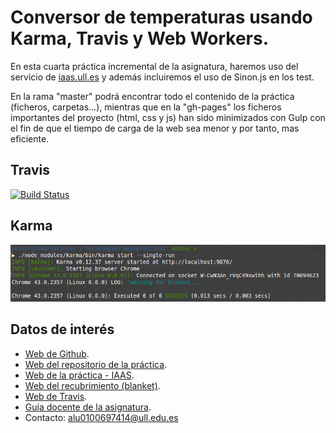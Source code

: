 # Conversor de temperaturas usando Karma, Travis y Web Workers.

En esta cuarta práctica incremental de la asignatura, haremos uso del servicio de [iaas.ull.es](http://iaas.ull.es/ovirt-engine/) y además incluiremos el uso de Sinon.js en los test.

En la rama "master" podrá encontrar todo el contenido de la práctica (ficheros, carpetas...), mientras que en la "gh-pages" los ficheros importantes del proyecto (html, css y js) han sido minimizados con Gulp con el fin de que el tiempo de carga de la web sea menor y por tanto, mas eficiente.

## Travis

[![Build Status](https://travis-ci.org/alu0100697414/pr3_STW.svg?branch=master)](https://travis-ci.org/alu0100697414/pr3_STW)

## Karma

![Karma](img/karma.png)

## Datos de interés

- [Web de Github](http://alu0100697414.github.io/).
- [Web del repositorio de la práctica](https://github.com/alu0100697414/pr4_STW/tree/master).
- [Web de la práctica - IAAS](http://10.6.128.79:8080/index.html).
- [Web del recubrimiento (blanket)](http://10.6.128.79:8080/test/test_blanket.html).
- [Web de Travis](https://travis-ci.org/alu0100697414/pr4_STW).
- [Guía docente de la asignatura](http://eguia.ull.es/etsii/query.php?codigo=139264512).
- Contacto: alu0100697414@ull.edu.es
